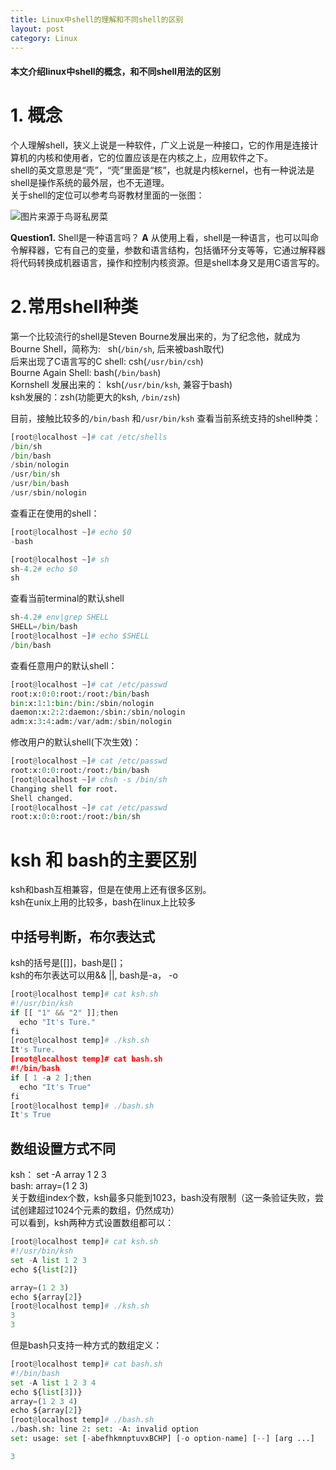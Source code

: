 ```yaml
---
title: Linux中shell的理解和不同shell的区别
layout: post
category: Linux
---
```


#### 本文介绍linux中shell的概念，和不同shell用法的区别
# 1. 概念
个人理解shell，狭义上说是一种软件，广义上说是一种接口，它的作用是连接计算机的内核和使用者，它的位置应该是在内核之上，应用软件之下。  
shell的英文意思是“壳”，“壳”里面是“核”，也就是内核kernel，也有一种说法是shell是操作系统的最外层，也不无道理。  
关于shell的定位可以参考鸟哥教材里面的一张图：

![图片来源于鸟哥私房菜](http://oon3ys1qt.bkt.clouddn.com/HW_Kernel_Shell.png)

**Question1.** Shell是一种语言吗？
**A** 从使用上看，shell是一种语言，也可以叫命令解释器，它有自己的变量，参数和语言结构，包括循环分支等等，它通过解释器将代码转换成机器语言，操作和控制内核资源。但是shell本身又是用C语言写的。

# 2.常用shell种类
第一个比较流行的shell是Steven Bourne发展出来的，为了纪念他，就成为Bourne Shell，简称为:   
sh(`/bin/sh`, 后来被bash取代)  
后来出现了C语言写的C shell: csh(`/usr/bin/csh`)   
Bourne Again Shell:  bash(`/bin/bash`)   
Kornshell 发展出来的： ksh(`/usr/bin/ksh`, 兼容于bash)  
ksh发展的：zsh(功能更大的ksh, `/bin/zsh`)  

目前，接触比较多的`/bin/bash` 和`/usr/bin/ksh`
查看当前系统支持的shell种类：
```python
[root@localhost ~]# cat /etc/shells
/bin/sh
/bin/bash
/sbin/nologin
/usr/bin/sh
/usr/bin/bash
/usr/sbin/nologin
```
查看正在使用的shell：
```python
[root@localhost ~]# echo $0
-bash

[root@localhost ~]# sh
sh-4.2# echo $0
sh
```
查看当前terminal的默认shell
```python
sh-4.2# env|grep SHELL
SHELL=/bin/bash
[root@localhost ~]# echo $SHELL
/bin/bash
```
查看任意用户的默认shell：
```python
[root@localhost ~]# cat /etc/passwd
root:x:0:0:root:/root:/bin/bash
bin:x:1:1:bin:/bin:/sbin/nologin
daemon:x:2:2:daemon:/sbin:/sbin/nologin
adm:x:3:4:adm:/var/adm:/sbin/nologin
```
修改用户的默认shell(下次生效)：
```python
[root@localhost ~]# cat /etc/passwd
root:x:0:0:root:/root:/bin/bash
[root@localhost ~]# chsh -s /bin/sh
Changing shell for root.
Shell changed.
[root@localhost ~]# cat /etc/passwd
root:x:0:0:root:/root:/bin/sh
```
# ksh 和 bash的主要区别
ksh和bash互相兼容，但是在使用上还有很多区别。    
ksh在unix上用的比较多，bash在linux上比较多

## 中括号判断，布尔表达式
ksh的括号是[[]]，bash是[]；  
ksh的布尔表达可以用&& ||, bash是-a， -o
```python
[root@localhost temp]# cat ksh.sh 
#!/usr/bin/ksh
if [[ "1" && "2" ]];then
  echo "It's Ture."
fi
[root@localhost temp]# ./ksh.sh
It's Ture.
[root@localhost temp]# cat bash.sh
#!/bin/bash
if [ 1 -a 2 ];then
  echo "It's True"
fi
[root@localhost temp]# ./bash.sh 
It's True
```

## 数组设置方式不同
ksh： set -A array 1 2 3   
bash: array=(1 2 3)   
关于数组index个数，ksh最多只能到1023，bash没有限制（这一条验证失败，尝试创建超过1024个元素的数组，仍然成功）   
可以看到，ksh两种方式设置数组都可以：
```python
[root@localhost temp]# cat ksh.sh 
#!/usr/bin/ksh
set -A list 1 2 3 
echo ${list[2]}

array=(1 2 3)
echo ${array[2]}
[root@localhost temp]# ./ksh.sh 
3
3
```
但是bash只支持一种方式的数组定义：
```python
[root@localhost temp]# cat bash.sh 
#!/bin/bash
set -A list 1 2 3 4
echo ${list[3])}
array=(1 2 3 4)
echo ${array[2]}
[root@localhost temp]# ./bash.sh 
./bash.sh: line 2: set: -A: invalid option
set: usage: set [-abefhkmnptuvxBCHP] [-o option-name] [--] [arg ...]

3
```
